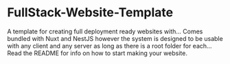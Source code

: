 # FullStack-Website-Template
A template for creating full deployment ready websites with... Comes bundled with Nuxt and NestJS however the system is designed to be usable with any client and any server as long as there is a root folder for each... Read the README for info on how to start making your website.
